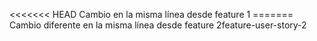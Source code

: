 <<<<<<< HEAD Cambio en la misma línea desde feature 1 ======= Cambio 
diferente en la misma línea desde feature 2feature-user-story-2

